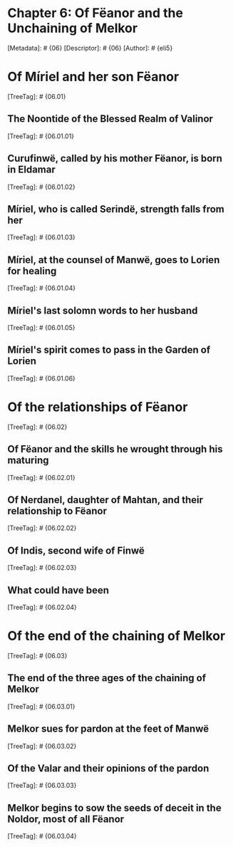 # Chapter 6: Of Fëanor and the Unchaining of Melkor
[Metadata]: # {06}
[Descriptor]: # {06}
[Author]: # {eli5}
#  Of Míriel and her son Fëanor
[TreeTag]: # {06.01}
##  The Noontide of the Blessed Realm of Valinor
[TreeTag]: # {06.01.01}
##  Curufinwë, called by his mother Fëanor, is born in Eldamar
[TreeTag]: # {06.01.02}
##  Míriel, who is called Serindë, strength falls from her
[TreeTag]: # {06.01.03}
##  Míriel, at the counsel of Manwë, goes to Lorien for healing
[TreeTag]: # {06.01.04}
##  Míriel's last solomn words to her husband
[TreeTag]: # {06.01.05}
##  Míriel's spirit comes to pass in the Garden of Lorien
[TreeTag]: # {06.01.06}
#  Of the relationships of Fëanor
[TreeTag]: # {06.02}
##  Of Fëanor and the skills he wrought through his maturing
[TreeTag]: # {06.02.01}
##  Of Nerdanel, daughter of Mahtan, and their relationship to Fëanor
[TreeTag]: # {06.02.02}
##  Of Indis, second wife of Finwë
[TreeTag]: # {06.02.03}
##  What could have been
[TreeTag]: # {06.02.04}
#  Of the end of the chaining of Melkor
[TreeTag]: # {06.03}
##  The end of the three ages of the chaining of Melkor
[TreeTag]: # {06.03.01}
##  Melkor sues for pardon at the feet of Manwë
[TreeTag]: # {06.03.02}
##  Of the Valar and their opinions of the pardon
[TreeTag]: # {06.03.03}
##  Melkor begins to sow the seeds of deceit in the Noldor, most of all Fëanor
[TreeTag]: # {06.03.04}
